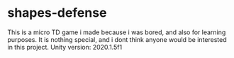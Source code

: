 # shapes-defense
This is a micro TD game i made because i was bored, and also for learning purposes. It is nothing special, and i dont think anyone would be interested in this project.
Unity version: 2020.1.5f1

